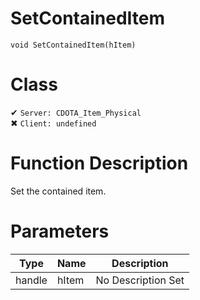 # SetContainedItem
```
void SetContainedItem(hItem)
```
# Class
✔ `Server: CDOTA_Item_Physical`  
✖ `Client: undefined`  

# Function Description
Set the contained item.
# Parameters
Type|Name|Description
--|--|--
handle|hItem|No Description Set
